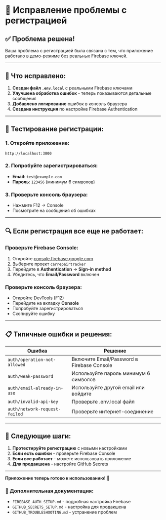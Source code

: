 # 🔧 Исправление проблемы с регистрацией

## ✅ Проблема решена!

Ваша проблема с регистрацией была связана с тем, что приложение работало в демо-режиме без реальных Firebase ключей.

---

## 🚀 Что исправлено:

1. **Создан файл `.env.local`** с реальными Firebase ключами
2. **Улучшена обработка ошибок** - теперь показываются детальные сообщения
3. **Добавлено логирование** ошибок в консоль браузера
4. **Создана инструкция** по настройке Firebase Authentication

---

## 🧪 Тестирование регистрации:

### 1. Откройте приложение:
```
http://localhost:3000
```

### 2. Попробуйте зарегистрироваться:
- **Email**: `test@example.com`
- **Пароль**: `123456` (минимум 6 символов)

### 3. Проверьте консоль браузера:
- Нажмите F12 → Console
- Посмотрите на сообщения об ошибках

---

## 🔍 Если регистрация все еще не работает:

### Проверьте Firebase Console:
1. Откройте [console.firebase.google.com](https://console.firebase.google.com/)
2. Выберите проект `carrepairtracker`
3. Перейдите в **Authentication** → **Sign-in method**
4. Убедитесь, что **Email/Password** включен

### Проверьте консоль браузера:
- Откройте DevTools (F12)
- Перейдите на вкладку **Console**
- Попробуйте зарегистрироваться
- Скопируйте ошибку

---

## 📋 Типичные ошибки и решения:

| Ошибка | Решение |
|--------|---------|
| `auth/operation-not-allowed` | Включите Email/Password в Firebase Console |
| `auth/weak-password` | Используйте пароль минимум 6 символов |
| `auth/email-already-in-use` | Используйте другой email или войдите |
| `auth/invalid-api-key` | Проверьте .env.local файл |
| `auth/network-request-failed` | Проверьте интернет-соединение |

---

## 🎯 Следующие шаги:

1. **Протестируйте регистрацию** с новыми настройками
2. **Если есть ошибки** - проверьте Firebase Console
3. **Если все работает** - можете использовать приложение
4. **Для продакшена** - настройте GitHub Secrets

---

**Приложение теперь готово к использованию!** 🎉

### 📖 Дополнительная документация:
- `FIREBASE_AUTH_SETUP.md` - подробная настройка Firebase
- `GITHUB_SECRETS_SETUP.md` - настройка для продакшена
- `GITHUB_TROUBLESHOOTING.md` - устранение проблем 